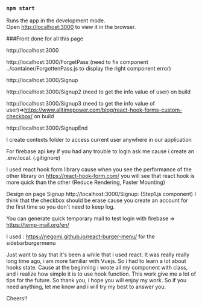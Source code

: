 ### `npm start`

Runs the app in the development mode.\
Open [http://localhost:3000](http://localhost:3000) to view it in the browser.

###Front done for all this page

http://localhost:3000

http://localhost:3000/ForgetPass  (need to fix component ../container/ForgottenPass.js to display the right component error)

http://localhost:3000/Signup

http://localhost:3000/Signup2 (need to get the info value of user) on build

http://localhost:3000/Signup3 (need to get the info value of user)=>https://www.alltimepower.com/blog/react-hook-forms-custom-checkbox/ on build

http://localhost:3000/SignupEnd

I create contexts folder to access current user anywhere in our application

For firebase api key if you had any trouble to login ask me cause i create an .env.local. (.gitignore)

I used react hook form library cause when you see the performance of the other library on https://react-hook-form.com/
you will see that react hook is more quick than the other (Reduce Rendering, Faster Mounting)


Design on page Signup http://localhost:3000/Signup:  (Step1.js component) I think that the checkbox should be erase cause you create an account for the first time so you don't need to keep log. 

You can generate quick temporary mail to test login with firebase
 =>  https://temp-mail.org/en/

I used :
https://negomi.github.io/react-burger-menu/
for the sidebarburgermenu




Just want to say that it's been a while that i used react. It was really really long time ago, i am more familiar with Vuejs. 
So i had to learn a lot about hooks state. Cause at the beginning i wrote all my component with class, and i realize how simple it is to use hook function. This work give me a lot of tips for the future. So thank you, i hope you will enjoy my work.
So if you need anything, let me know and i will try my best to answer you.

Cheers!!

